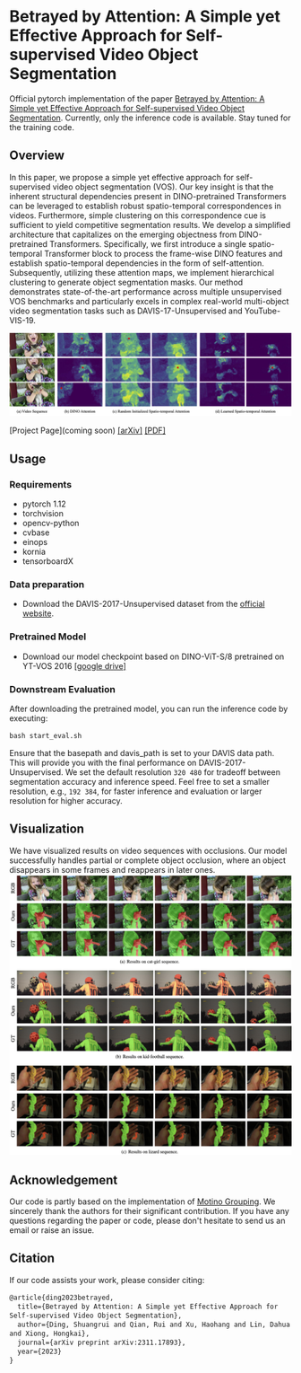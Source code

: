 # Betrayed by Attention: A Simple yet Effective Approach for Self-supervised Video Object Segmentation
Official pytorch implementation of the paper [Betrayed by Attention: A Simple yet Effective Approach for Self-supervised Video Object Segmentation](https://arxiv.org/abs/2311.17893). Currently, only the inference code is available. Stay tuned for the training code.

## Overview
In this paper, we propose a simple yet effective approach for self-supervised video object segmentation (VOS). Our key insight is that the inherent structural dependencies present in DINO-pretrained Transformers can be leveraged to establish robust spatio-temporal correspondences in videos. Furthermore, simple clustering on this correspondence cue is sufficient to yield competitive segmentation results. We develop a simplified architecture that capitalizes on the emerging objectness from DINO-pretrained Transformers. Specifically, we first introduce a single spatio-temporal Transformer block to process the frame-wise DINO features and establish spatio-temporal dependencies in the form of self-attention. Subsequently, utilizing these attention maps, we implement hierarchical clustering to generate object segmentation masks. Our method demonstrates state-of-the-art performance across multiple unsupervised VOS benchmarks and particularly excels in complex real-world multi-object video segmentation tasks such as DAVIS-17-Unsupervised and YouTube-VIS-19.

![teaser](Figure/teaser.png)

[Project Page](coming soon) [[arXiv]](https://arxiv.org/abs/2311.17893) [[PDF]](https://arxiv.org/pdf/2311.17893.pdf)

## Usage

### Requirements
- pytorch 1.12
- torchvision
- opencv-python
- cvbase
- einops
- kornia
- tensorboardX


### Data preparation
- Download the DAVIS-2017-Unsupervised dataset from the [official website](https://davischallenge.org/davis2017/code.html#unsupervised).

### Pretrained Model
- Download our model checkpoint based on DINO-ViT-S/8 pretrained on YT-VOS 2016 [[google drive]](https://drive.google.com/file/d/1vmOVFCCICgEwOyTpoXjA5pCfsIiZ75jl/view?usp=drive_link)

### Downstream Evaluation
After downloading the pretrained model, you can run the inference code by executing:
```python
bash start_eval.sh
```
Ensure that the basepath and davis_path is set to your DAVIS data path. This will provide you with the final performance on DAVIS-2017-Unsupervised. We set the default resolution ```320 480``` for tradeoff between segmentation accuracy and inference speed. Feel free to set a smaller resolution, e.g., ```192 384```, for faster inference and evaluation or larger resolution for higher accuracy.

## Visualization
We have visualized results on video sequences with occlusions. Our model successfully handles partial or complete object occlusion, where an object disappears in some frames and reappears in later ones.
![vis](Figure/vis.png)

## Acknowledgement
Our code is partly based on the implementation of [Motino Grouping](https://github.com/charigyang/motiongrouping). We sincerely thank the authors for their significant contribution. If you have any questions regarding the paper or code, please don't hesitate to send us an email or raise an issue.


## Citation
If our code assists your work, please consider citing:
```
@article{ding2023betrayed,
  title={Betrayed by Attention: A Simple yet Effective Approach for Self-supervised Video Object Segmentation},
  author={Ding, Shuangrui and Qian, Rui and Xu, Haohang and Lin, Dahua and Xiong, Hongkai},
  journal={arXiv preprint arXiv:2311.17893},
  year={2023}
}
```
